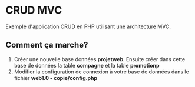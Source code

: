 # CRUD MVC

Exemple d&#39;application CRUD en PHP utilisant une architecture MVC.

## Comment ça marche?

1. Créer une nouvelle base données **projetweb**. Ensuite créer dans cette base de données la table **compagne** et la table **promotionp**
2. Modifier la configuration de connexion à votre base de données dans le fichier **web1.0 - copie/config.php**


